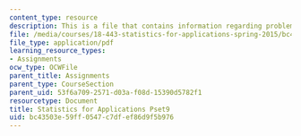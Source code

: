 ```yaml
---
content_type: resource
description: This is a file that contains information regarding problem set 9.
file: /media/courses/18-443-statistics-for-applications-spring-2015/bc43503e59ff0547c7dfef86d9f5b976_MIT18_443S15_Pset9.pdf
file_type: application/pdf
learning_resource_types:
- Assignments
ocw_type: OCWFile
parent_title: Assignments
parent_type: CourseSection
parent_uid: 53f6a709-2571-d03a-f08d-15390d5782f1
resourcetype: Document
title: Statistics for Applications Pset9
uid: bc43503e-59ff-0547-c7df-ef86d9f5b976
---
```

